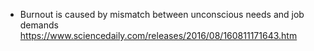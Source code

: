 - Burnout is caused by mismatch between unconscious needs and job demands https://www.sciencedaily.com/releases/2016/08/160811171643.htm
